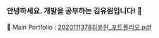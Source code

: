 ### 안녕하세요. 개발을 공부하는 김유원입니다! 👋

<!--
**purangi/purangi** is a ✨ _special_ ✨ repository because its `README.md` (this file) appears on your GitHub profile.

Here are some ideas to get you started:

- 🔭 I’m currently working on ...
- 🌱 I’m currently learning ...
- 👯 I’m looking to collaborate on ...
- 🤔 I’m looking for help with ...
- 💬 Ask me about ...
- 📫 How to reach me: ...
- 😄 Pronouns: ...
- ⚡ Fun fact: ...
-->

📕 Main Portfolio : [2020111378김유원_포트폴리오.pdf](https://github.com/purangi/purangi/files/8224073/2020111378._.pdf)
